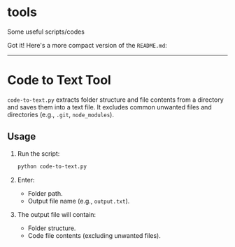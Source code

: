# tools
Some useful scripts/codes

Got it! Here's a more compact version of the `README.md`:

---

# Code to Text Tool

`code-to-text.py` extracts folder structure and file contents from a directory and saves them into a text file. It excludes common unwanted files and directories (e.g., `.git`, `node_modules`).

## Usage

1. Run the script:

   ```bash
   python code-to-text.py
   ```

2. Enter:
   - Folder path.
   - Output file name (e.g., `output.txt`).

3. The output file will contain:
   - Folder structure.
   - Code file contents (excluding unwanted files).
